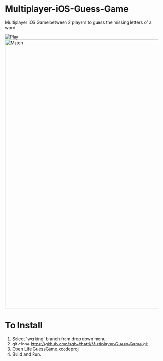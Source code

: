 # Multiplayer-iOS-Guess-Game
Multiplayer iOS Game between 2 players to guess the missing letters of a word.

![Play](https://github.com/user-attachments/assets/c308ed76-e72d-4d24-9a87-d499ab0e32a2)
<img width="886" alt="Match" src="https://github.com/user-attachments/assets/4debefec-78ad-4a21-be1a-01783c3c7f9f">



# To Install
1. Select 'working' branch from drop down menu.
2. git clone https://github.com/sqb-bhatti/Multiplayer-Guess-Game.git
3. Open Life GuessGame.xcodeproj
4. Build and Run.
